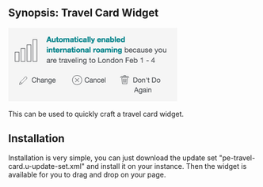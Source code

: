 ## Synopsis: Travel Card Widget

![](../images/pe-travel-card-1.png)

This can be used to quickly craft a travel card widget.

## Installation

Installation is very simple, you can just download the update set "pe-travel-card.u-update-set.xml" and install it on your instance. Then the widget is available for you to drag and drop on your page.